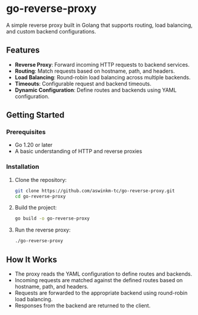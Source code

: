 # go-reverse-proxy

A simple reverse proxy built in Golang that supports routing, load balancing, and custom backend configurations.

## Features
* **Reverse Proxy**: Forward incoming HTTP requests to backend services.
* **Routing**: Match requests based on hostname, path, and headers.
* **Load Balancing**: Round-robin load balancing across multiple backends.
* **Timeouts**: Configurable request and backend timeouts.
* **Dynamic Configuration**: Define routes and backends using YAML configuration.

## Getting Started

### Prerequisites
- Go 1.20 or later
- A basic understanding of HTTP and reverse proxies

### Installation
1. Clone the repository:
   ```bash
   git clone https://github.com/aswinkm-tc/go-reverse-proxy.git
   cd go-reverse-proxy
   ```
2. Build the project:
   ```bash
   go build -o go-reverse-proxy
   ```
3. Run the reverse proxy:
   ```bash
   ./go-reverse-proxy
   ```

## How It Works
* The proxy reads the YAML configuration to define routes and backends.
* Incoming requests are matched against the defined routes based on hostname, path, and headers.
* Requests are forwarded to the appropriate backend using round-robin load balancing.
* Responses from the backend are returned to the client.